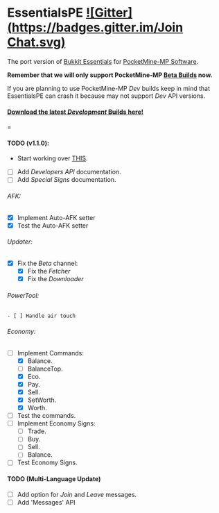 EssentialsPE [![Gitter](https://badges.gitter.im/Join Chat.svg)](https://gitter.im/LegendOfMCPE/EssentialsPE?utm_source=badge&utm_medium=badge&utm_campaign=pr-badge&utm_content=badge)
================

The port version of [Bukkit Essentials](http://dev.bukkit.org/bukkit-plugins/essentials/) for [PocketMine-MP Software](http://http://www.pocketmine.net/).

**Remember that we will only support PocketMine-MP [Beta Builds](https://github.com/PocketMine/PocketMine-MP/releases) now.**

If you are planning to use PocketMine-MP _Dev_ builds keep in mind that EssentialsPE can crash it because may not support _Dev_ API versions.

#### [Download the latest _Development_ Builds here!](http://pemapmodder.zapto.org/data/builds/#top-LegendOfMCPE/EssentialsPE)

=

#### TODO (v1.1.0):
* Start working over [THIS](https://gist.github.com/shoghicp/88acec9d15564ccc8e75).
- [ ] Add _Developers API_ documentation.
- [ ] Add _Special Signs_ documentation.

###### AFK:
  - [x] Implement Auto-AFK setter
  - [x] Test the Auto-AFK setter

###### Updater:
  - [x] Fix the *Beta* channel:
     - [x] Fix the _Fetcher_
     - [x] Fix the _Downloader_

###### PowerTool:
    - [ ] Handle air touch

###### Economy:
  - [ ] Implement Commands:
     - [x] Balance.
     - [ ] BalanceTop.
     - [x] Eco.
     - [x] Pay.
     - [x] Sell.
     - [x] SetWorth.
     - [x] Worth.
  - [ ] Test the commands.
  - [ ] Implement Economy Signs:
     - [ ] Trade.
     - [ ] Buy.
     - [ ] Sell.
     - [ ] Balance.
  - [ ] Test Economy Signs.

#### TODO (Multi-Language Update)
- [ ] Add option for _Join_ and _Leave_ messages.
- [ ] Add 'Messages' API
